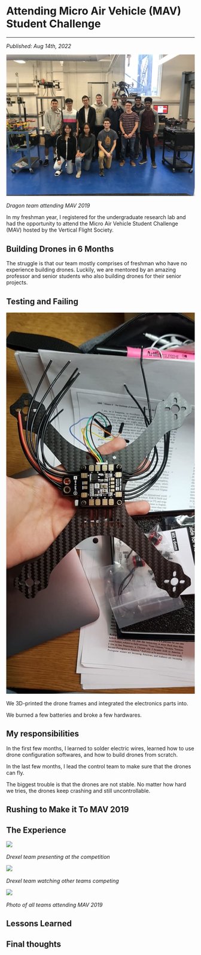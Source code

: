 # Attending Micro Air Vehicle (MAV) Student Challenge 
---
*Published: Aug 14th, 2022*

![Dragon teams attending MAV 2019](https://raw.githubusercontent.com/AriNguyen/aringuyen.github.io/00c2dd7fa8e4b79ee1e94cdef111c8cd3a675549/src/assets/blogs/blog4/teamDragons.png)

*Dragon team attending MAV 2019*

In my freshman year, I registered for the undergraduate research lab and had the opportunity to attend the Micro Air Vehicle Student Challenge (MAV) hosted by the Vertical Flight Society. 

## Building Drones in 6 Months

The struggle is that our team mostly comprises of freshman who have no experience building drones. Luckily, we are mentored by an amazing professor and senior students who also building drones for their senior projects.  

## Testing and Failing
![](https://raw.githubusercontent.com/AriNguyen/aringuyen.github.io/master/src/assets/blogs/blog4/droneFrame.jpg)

We 3D-printed the drone frames and integrated the electronics parts into. 

We burned a few batteries and broke a few hardwares. 

## My responsibilities
In the first few months, I learned to solder electric wires, learned how to use drone configuration softwares, and how to build drones from scratch.

In the last few months, I lead the control team to make sure that the drones can fly. 

The biggest trouble is that the drones are not stable. No matter how hard we tries, the drones keep crashing and still uncontrollable. 

## Rushing to Make it To MAV 2019



## The Experience
![](https://raw.githubusercontent.com/AriNguyen/aringuyen.github.io/master/src/assets/blogs/blog4/mav-demo-team.jpg)

*Drexel team presenting at the competition*

![](https://raw.githubusercontent.com/AriNguyen/aringuyen.github.io/master/src/assets/blogs/blog4/mav-watch.jpg)

*Drexel team watching other teams competing*

![](https://github.com/AriNguyen/aringuyen.github.io/raw/master/src/assets/blogs/blog4/mav-whole.jpg)

*Photo of all teams attending MAV 2019*

## Lessons Learned


## Final thoughts


